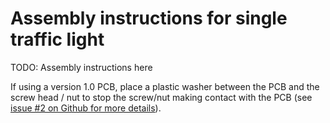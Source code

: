 # Assembly instructions for single traffic light

TODO: Assembly instructions here






If using a version 1.0 PCB, place a plastic washer between the PCB and the screw head / nut to stop the screw/nut making contact with the PCB (see [issue #2 on Github for more details](https://github.com/PhilboBaggins/traffic-lights/issues/2)).






